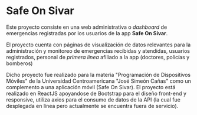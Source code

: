 # Safe On Sivar
Este proyecto consiste en una web administrativa o _dashboard_ de emergencias registradas por los usuarios de la app <b>Safe On Sivar</b>. 

El proyecto cuenta con páginas de visualización de datos relevantes para la administración y monitoreo de emergencias recibidas y atendidas, usuarios registrados, personal de _primera línea_ afiliado a la app (doctores, policías y bomberos)

Dicho proyecto fue realizado para la materia "Programación de Dispositivos Móviles" de la Universidad Centroamericana "José Simeón Cañas" como un complemento a una aplicación móvil (Safe On Sivar). El proyecto está realizado en ReactJS apoyandose de Bootstrap para el diseño front-end y responsive, utiliza axios para el consumo de datos de la API (la cual fue desplegada en línea pero actualmente se encuentra fuera de servicio).